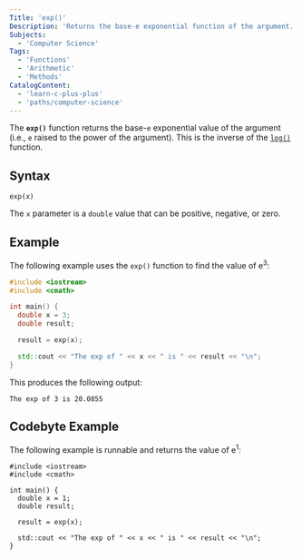 ```yaml
---
Title: 'exp()'
Description: 'Returns the base-e exponential function of the argument.'
Subjects:
  - 'Computer Science'
Tags:
  - 'Functions'
  - 'Arithmetic'
  - 'Methods'
CatalogContent:
  - 'learn-c-plus-plus'
  - 'paths/computer-science'
---
```


The **`exp()`** function returns the base-`e` exponential value of the argument (i.e., `e` raised to the power of the argument). This is the inverse of the [`log()`](https://www.codecademy.com/resources/docs/cpp/math-functions/log) function.

## Syntax

```pseudo
exp(x)
```

The `x` parameter is a `double` value that can be positive, negative, or zero.

## Example

The following example uses the `exp()` function to find the value of e<sup>3</sup>:

```cpp
#include <iostream>
#include <cmath>

int main() {
  double x = 3;
  double result;

  result = exp(x);

  std::cout << "The exp of " << x << " is " << result << "\n";
}
```

This produces the following output:

```shell
The exp of 3 is 20.0855
```

## Codebyte Example

The following example is runnable and returns the value of e<sup>1</sup>:

```codebyte/cpp
#include <iostream>
#include <cmath>

int main() {
  double x = 1;
  double result;

  result = exp(x);

  std::cout << "The exp of " << x << " is " << result << "\n";
}
```
